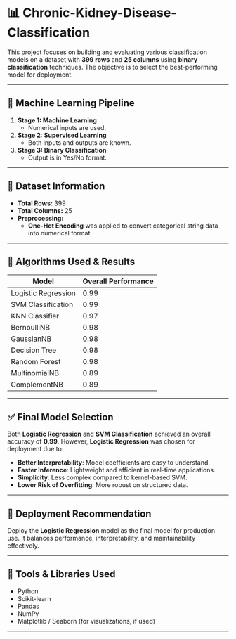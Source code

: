 # 📊 Chronic-Kidney-Disease-Classification

This project focuses on building and evaluating various classification models on a dataset with **399 rows** and **25 columns** using **binary classification** techniques. The objective is to select the best-performing model for deployment.

---

## 🧠 Machine Learning Pipeline

1. **Stage 1: Machine Learning**
   - Numerical inputs are used.
2. **Stage 2: Supervised Learning**
   - Both inputs and outputs are known.
3. **Stage 3: Binary Classification**
   - Output is in Yes/No format.

---

## 📁 Dataset Information

- **Total Rows:** 399
- **Total Columns:** 25
- **Preprocessing:**
  - **One-Hot Encoding** was applied to convert categorical string data into numerical format.

---

## 🧪 Algorithms Used & Results

| Model                  | Overall Performance |
|------------------------|---------------------|
| Logistic Regression    | 0.99                |
| SVM Classification     | 0.99                |
| KNN Classifier         | 0.97                |
| BernoulliNB            | 0.98                |
| GaussianNB             | 0.98                |
| Decision Tree          | 0.98                |
| Random Forest          | 0.98                |
| MultinomialNB          | 0.89                |
| ComplementNB           | 0.89                |

---

## ✅ Final Model Selection

Both **Logistic Regression** and **SVM Classification** achieved an overall accuracy of **0.99**. However, **Logistic Regression** was chosen for deployment due to:

- **Better Interpretability**: Model coefficients are easy to understand.
- **Faster Inference**: Lightweight and efficient in real-time applications.
- **Simplicity**: Less complex compared to kernel-based SVM.
- **Lower Risk of Overfitting**: More robust on structured data.

---

## 🚀 Deployment Recommendation

Deploy the **Logistic Regression** model as the final model for production use. It balances performance, interpretability, and maintainability effectively.

---

## 📌 Tools & Libraries Used

- Python
- Scikit-learn
- Pandas
- NumPy
- Matplotlib / Seaborn (for visualizations, if used)

---

